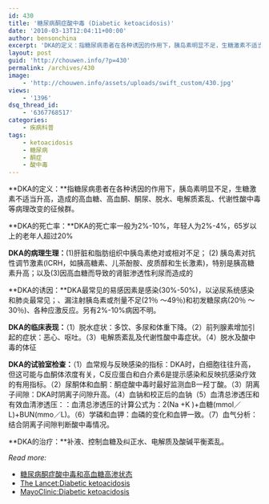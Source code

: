 ```yaml
---
id: 430
title: '糖尿病酮症酸中毒 (Diabetic ketoacidosis)'
date: '2010-03-13T12:04:11+00:00'
author: bensonchina
excerpt: 'DKA的定义：指糖尿病患者在各种诱因的作用下，胰岛素明显不足，生糖激素不适当升高，造成的高血糖、高血酮、酮尿、脱水、电解质紊乱、代谢性酸中毒等病理改变的征候群。DKA的病理生理：：(1)肝脏和脂肪组织中胰岛素绝对或相对不足； (2) 胰岛素对抗性调节激素(ICRH，如胰高糖素、儿茶酚胺、皮员醇和生长激素)，特别是胰高糖素升高；以及(3)因高血糖而导致的肾脏渗透性利尿而造成的。DKA的治疗：补液、控制血糖及纠正水、电解质及酸碱平衡紊乱。'
layout: post
guid: 'http://chouwen.info/?p=430'
permalink: /archives/430
image:
    - 'http://chouwen.info/assets/uploads/swift_custom/430.jpg'
views:
    - '1396'
dsq_thread_id:
    - '6367768517'
categories:
    - 疾病科普
tags:
    - ketoacidosis
    - 糖尿病
    - 酮症
    - 酸中毒
---
```


**DKA的定义：**指糖尿病患者在各种诱因的作用下，胰岛素明显不足，生糖激素不适当升高，造成的高血糖、高血酮、酮尿、脱水、电解质紊乱、代谢性酸中毒等病理改变的征候群。

**DKA的死亡率：**DKA的死亡率一般为2%-10%，年轻人为2%-4%，65岁以上的老年人超过20%

**DKA的病理生理：**(1)肝脏和脂肪组织中胰岛素绝对或相对不足； (2) 胰岛素对抗性调节激素(ICRH，如胰高糖素、儿茶酚胺、皮质醇和生长激素)，特别是胰高糖素升高；以及(3)因高血糖而导致的肾脏渗透性利尿而造成的

**DKA的诱因：**DKA最常见的易感因素是感染(30%-50%)，以泌尿系统感染和肺炎最常见；、漏注射胰岛素或剂量不足(21％ ～49％)和初发糖尿病(20％ ～30％)、各种应激反应。另有2%-10%病因不明。

**DKA的临床表现：**（1）脱水症状：多饮、多尿和体重下降。（2）前列腺素增加引起的症状：恶心、呕吐。（3）电解质紊乱及代谢性酸中毒症状。（4）脱水及酸中毒的体征

**DKA的试验室检查：**（1）血常规与反映感染的指标：DKA时，白细胞往往升高，但这可能与血酮体浓度有关，C反应蛋白和白介素6是提示感染和反映抗感染疗效的有用指标。（2）尿酮体和血酮：酮症酸中毒时最好监测血B一羟丁酸。（3）阴离子间隙：DKA时阴离子问隙升高。（4）血钠和校正后的血钠（5）血清总渗透压和有效血清渗透压：：血清总渗透压的计算公式为：2(Na +K )+血糖(mmol／L)+BUN(mmo／L)。（6）学磷和血钾：血磷的变化和血钾一致。（7）血气分析：结合阴离子间隙判断酸中毒情况。

**DKA的治疗：**补液、控制血糖及纠正水、电解质及酸碱平衡紊乱。

*Read more:*

- [糖尿病酮症酸中毒和高血糖高渗状态](http://www.cqvip.com/asp/userlink.asp?re=84145)
- [The Lancet:Diabetic ketoacidosis](http://www.thelancet.com/journals/lancet/article/PIIS0140-6736%2895%2990645-2/fulltext)
- [MayoClinic:Diabetic ketoacidosis](http://www.mayoclinic.com/health/diabetic-ketoacidosis/DS00674)